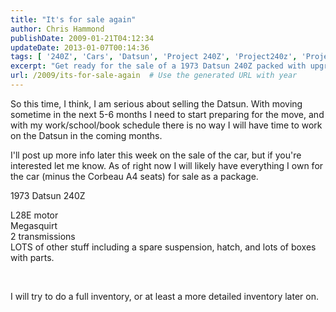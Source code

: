 ```yaml
---
title: "It's for sale again"
author: Chris Hammond
publishDate: 2009-01-21T04:12:34
updateDate: 2013-01-07T00:14:36
tags: [ '240Z', 'Cars', 'Datsun', 'Project 240Z', 'Project240z', 'Project240Zcom' ]
excerpt: "Get ready for the sale of a 1973 Datsun 240Z packed with upgrades! Everything is up for grabs except the Corbeau A4 seats. Stay tuned for more details soon."
url: /2009/its-for-sale-again  # Use the generated URL with year
---
```

<p>So this time, I think, I am serious about selling the Datsun. With moving sometime in the next 5-6 months I need to start preparing for the move, and with my work/school/book schedule there is no way I will have time to work on the Datsun in the coming months.</p> <p>I'll post up more info later this week on the sale of the car, but if you're interested let me know. As of right now I will likely have everything I own for the car (minus the Corbeau A4 seats) for sale as a package.</p> <p>1973 Datsun 240Z</p> <p>L28E motor<br /> Megasquirt<br /> 2 transmissions<br /> LOTS&#160;of other stuff including a spare suspension, hatch, and lots of boxes with parts.</p> <p>&#160;</p> <p>I will try to do a full inventory, or at least a more detailed inventory later on.</p> 


